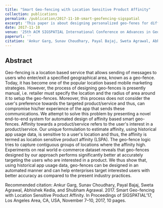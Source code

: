 ```yaml
---
title: "Smart Geo-fencing with Location Sensitive Product Affinity"
collection: publications
permalink: /publication/2017-11-10-smart-geofencing-sigspatial
excerpt: 'This paper is about designing personalized geo-fenes for different user segments in an algorithmic manner based on location based user affinity for a product/service.'
date: 2017-11-10
venue: '25th ACM SIGSPATIAL International Conference on Advances in Geographic Information Systems (ACM SIGSPATIAL 2017)'
paperurl: ''
citation: 'Ankur Garg, Sunav Choudhary, Payal Bajaj, Sweta Agrawal, Abhishek Kedia, and Shubham Agrawal. 2017. Smart Geo-fencing with Location Sensitive Product Affinity. In Proceedings of SIGSPATIAL’17, Los Angeles Area, CA, USA, November 7–10, 2017, 10 pages.'
---
```


## Abstract
Geo-fencing is a location based service that allows sending of messages to users who enter/exit a specified geographical area, known as a geo-fence. Today, it has become one of the popular location based mobile marketing strategies. However, the process of designing geo-fences is presently manual, i.e. retailer must specify the location and the radius of area around it to setup the geo-fences. Moreover, this process does not consider the user's preference towards the targeted product/service and thus, can compromise his/her experience of the app that sends these communications. We attempt to solve this problem by presenting a novel end-to-end system for automated design of affinity based smart geo-fences. Affinity towards a product/service refers to the user's interest in a product/service. Our unique formulation to estimate affinity, using historical app usage data, is sensitive to a user's location and thus, the affinity is termed as location sensitive product affinity (LSPA). The geo-fence logic tries to capture contiguous groups of locations where the affinity high.
Experiments on real world e-commerce dataset reveals that geo-fences designed by our approach performs significantly better at accurately targeting the users who are interested in a product. We thus show that, using historical app usage data, geo-fences can be designed in an automated manner and can help enterprises target interested users with better accuracy as compared to the present industry practices.

<!--
[Download paper here](http://academicpages.github.io/files/paper1.pdf)
-->

Recommended citation: Ankur Garg, Sunav Choudhary, Payal Bajaj, Sweta Agrawal, Abhishek Kedia, and Shubham Agrawal. 2017. Smart Geo-fencing with Location Sensitive Product Affinity. In Proceedings of SIGSPATIAL’17, Los Angeles Area, CA, USA, November 7–10, 2017, 10 pages.
